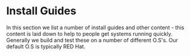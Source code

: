 # Install Guides
In this section we list a number of install guides and other content - this content is laid down to help to people get systems running quickly. Generally we build and test these on a number of different O.S's. Our default O.S is typically RED Hat.
